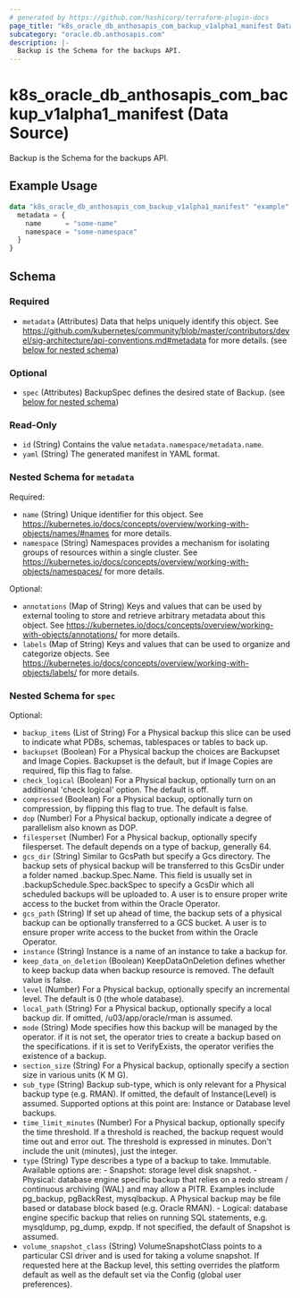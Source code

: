 ```yaml
---
# generated by https://github.com/hashicorp/terraform-plugin-docs
page_title: "k8s_oracle_db_anthosapis_com_backup_v1alpha1_manifest Data Source - terraform-provider-k8s"
subcategory: "oracle.db.anthosapis.com"
description: |-
  Backup is the Schema for the backups API.
---
```


# k8s_oracle_db_anthosapis_com_backup_v1alpha1_manifest (Data Source)

Backup is the Schema for the backups API.

## Example Usage

```terraform
data "k8s_oracle_db_anthosapis_com_backup_v1alpha1_manifest" "example" {
  metadata = {
    name      = "some-name"
    namespace = "some-namespace"
  }
}
```

<!-- schema generated by tfplugindocs -->
## Schema

### Required

- `metadata` (Attributes) Data that helps uniquely identify this object. See https://github.com/kubernetes/community/blob/master/contributors/devel/sig-architecture/api-conventions.md#metadata for more details. (see [below for nested schema](#nestedatt--metadata))

### Optional

- `spec` (Attributes) BackupSpec defines the desired state of Backup. (see [below for nested schema](#nestedatt--spec))

### Read-Only

- `id` (String) Contains the value `metadata.namespace/metadata.name`.
- `yaml` (String) The generated manifest in YAML format.

<a id="nestedatt--metadata"></a>
### Nested Schema for `metadata`

Required:

- `name` (String) Unique identifier for this object. See https://kubernetes.io/docs/concepts/overview/working-with-objects/names/#names for more details.
- `namespace` (String) Namespaces provides a mechanism for isolating groups of resources within a single cluster. See https://kubernetes.io/docs/concepts/overview/working-with-objects/namespaces/ for more details.

Optional:

- `annotations` (Map of String) Keys and values that can be used by external tooling to store and retrieve arbitrary metadata about this object. See https://kubernetes.io/docs/concepts/overview/working-with-objects/annotations/ for more details.
- `labels` (Map of String) Keys and values that can be used to organize and categorize objects. See https://kubernetes.io/docs/concepts/overview/working-with-objects/labels/ for more details.


<a id="nestedatt--spec"></a>
### Nested Schema for `spec`

Optional:

- `backup_items` (List of String) For a Physical backup this slice can be used to indicate what PDBs, schemas, tablespaces or tables to back up.
- `backupset` (Boolean) For a Physical backup the choices are Backupset and Image Copies. Backupset is the default, but if Image Copies are required, flip this flag to false.
- `check_logical` (Boolean) For a Physical backup, optionally turn on an additional 'check logical' option. The default is off.
- `compressed` (Boolean) For a Physical backup, optionally turn on compression, by flipping this flag to true. The default is false.
- `dop` (Number) For a Physical backup, optionally indicate a degree of parallelism also known as DOP.
- `filesperset` (Number) For a Physical backup, optionally specify filesperset. The default depends on a type of backup, generally 64.
- `gcs_dir` (String) Similar to GcsPath but specify a Gcs directory. The backup sets of physical backup will be transferred to this GcsDir under a folder named .backup.Spec.Name. This field is usually set in .backupSchedule.Spec.backSpec to specify a GcsDir which all scheduled backups will be uploaded to. A user is to ensure proper write access to the bucket from within the Oracle Operator.
- `gcs_path` (String) If set up ahead of time, the backup sets of a physical backup can be optionally transferred to a GCS bucket. A user is to ensure proper write access to the bucket from within the Oracle Operator.
- `instance` (String) Instance is a name of an instance to take a backup for.
- `keep_data_on_deletion` (Boolean) KeepDataOnDeletion defines whether to keep backup data when backup resource is removed. The default value is false.
- `level` (Number) For a Physical backup, optionally specify an incremental level. The default is 0 (the whole database).
- `local_path` (String) For a Physical backup, optionally specify a local backup dir. If omitted, /u03/app/oracle/rman is assumed.
- `mode` (String) Mode specifies how this backup will be managed by the operator. if it is not set, the operator tries to create a backup based on the specifications. if it is set to VerifyExists, the operator verifies the existence of a backup.
- `section_size` (String) For a Physical backup, optionally specify a section size in various units (K M G).
- `sub_type` (String) Backup sub-type, which is only relevant for a Physical backup type (e.g. RMAN). If omitted, the default of Instance(Level) is assumed. Supported options at this point are: Instance or Database level backups.
- `time_limit_minutes` (Number) For a Physical backup, optionally specify the time threshold. If a threshold is reached, the backup request would time out and error out. The threshold is expressed in minutes. Don't include the unit (minutes), just the integer.
- `type` (String) Type describes a type of a backup to take. Immutable. Available options are: - Snapshot: storage level disk snapshot. - Physical: database engine specific backup that relies on a redo stream / continuous archiving (WAL) and may allow a PITR. Examples include pg_backup, pgBackRest, mysqlbackup. A Physical backup may be file based or database block based (e.g. Oracle RMAN). - Logical: database engine specific backup that relies on running SQL statements, e.g. mysqldump, pg_dump, expdp. If not specified, the default of Snapshot is assumed.
- `volume_snapshot_class` (String) VolumeSnapshotClass points to a particular CSI driver and is used for taking a volume snapshot. If requested here at the Backup level, this setting overrides the platform default as well as the default set via the Config (global user preferences).
